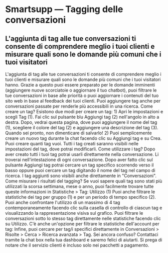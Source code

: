 # Smartsupp — Tagging delle conversazioni
## L'aggiunta di tag alle tue conversazioni ti consente di comprendere meglio i tuoi clienti e misurare quali sono le domande più comuni che i tuoi visitatori
L'aggiunta di tag alle tue conversazioni ti consente di comprendere meglio i tuoi clienti e misurare quali sono le domande più comuni che i tuoi visitatori hanno. Grazie a questo puoi essere preparato per le domande imminenti (aggiungere nuove scorciatoie o aggiornare il tuo chatbot), puoi filtrare le tue conversazioni in base alle priorità o puoi aggiornare i contenuti del tuo sito web in base al feedback dei tuoi clienti. Puoi aggiungere tag anche per conversazioni passate per renderle più accessibili in una ricerca.
Come creare un tag?
Esistono due modi per creare un tag: 1) Apri le impostazioni e scegli Tag (1). Fai clic sul pulsante blu Aggiungi tag (2) nell'angolo in alto a destra. Dopo, vedrai questa pagina, dove puoi aggiungere il nome del tag (1), scegliere il colore del tag (2) e aggiungere una descrizione del tag (3). Quando sei pronto, non dimenticare di salvarlo! 
2) Puoi semplicemente creare un nuovo tag durante la chat facendo clic su Aggiungi tag e su Crea.
Puoi creare quanti tag vuoi. Tutti i tag creati saranno visibili nelle impostazioni del tag, dove potrai modificarli. 
Come utilizzare i tag?
Dopo aver creato tutti i tuoi tag potrai usarli direttamente nella conversazione. Li troverai nell'intestazione di ogni conversazione. Dopo aver fatto clic sul pulsante Aggiungi tag potrai cercare un tag specifico scorrendo verso il basso oppure puoi cercare un tag digitando il nome del tag nel campo di ricerca.
I tag aggiunti sono visibili anche direttamente in "Conversazioni". 
Come misurare i risultati del tagging?
Se vuoi sapere quali tag sono stati più utilizzati la scorsa settimana, mese o anno, puoi facilmente trovare tutte queste informazioni in Statistiche > Tag: Utilizzo (1)
Puoi anche filtrare le statistiche dei tag per gruppo (1) e per un periodo di tempo specifico (2). Puoi anche confrontare l'utilizzo di un massimo di 4 tag contemporaneamente facendo clic sulla casella di controllo di ciascun tag e visualizzando la rappresentazione visiva sul grafico. 
Puoi filtrare le conversazioni sotto lo stesso tag direttamente nelle statistiche facendo clic su Utilizzo.
C'è anche un'opzione per filtrare le statistiche dell'account per tag:
Infine, puoi cercare per tag/i specifici direttamente in Conversazioni > Risolte > Cerca > Ricerca avanzata > Tag.
Sei ancora confuso? Contattaci tramite la chat box nella tua dashboard e saremo felici di aiutarti. Si prega di notare che il servizio clienti è incluso solo nei pacchetti a pagamento.

